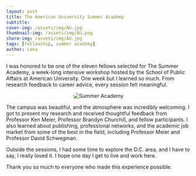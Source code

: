 ```yaml
---
layout: post
title: The American University Summer Academy
subtitle: 
cover-img: /assets/img/AU.jpg
thumbnail-img: /assets/img/AU.png
share-img: /assets/img/AU.jpg
tags: [fellowship, summer academy]
author: Lana
---
```


I was honored to be one of the eleven fellows selected for The Summer Academy, a week-long intensive workshop hosted by the School of Public Affairs at American University. One week but I learned so much. From research feedback to career advice, every session felt meaningful.

<p align="center">
  <img src="/assets/img/AU.jpg" alt="Summer Academy" style="max-width: 600px; border-radius: 8px;">
</p>

The campus was beautiful, and the atmosphere was incredibly welcoming. I got to present my research and received thoughtful feedback from Professor Ken Meier, Professor Brandyn Churchill, and fellow participants. I also learned about publishing, professional networks, and the academic job market from some of the best in the field, including Professor Meier and Professor David Schwegman.

Outside the sessions, I had some time to explore the D.C. area, and I have to say, I really loved it. I hope one day I get to live and work here.

Thank you so much to everyone who made this experience possible.
